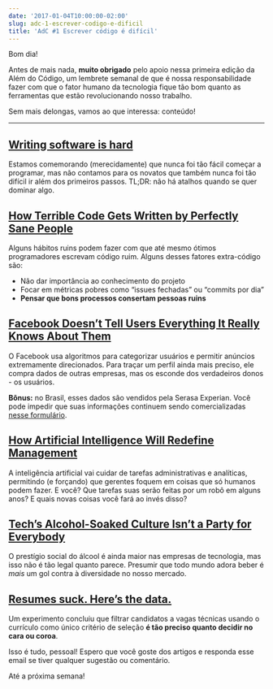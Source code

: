 ```yaml
---
date: '2017-01-04T10:00:00-02:00'
slug: adc-1-escrever-codigo-e-dificil
title: 'AdC #1 Escrever código é difícil'
---
```

Bom dia!

Antes de mais nada, **muito obrigado** pelo apoio nessa primeira edição da Além do Código, um lembrete semanal de que é nossa responsabilidade fazer com que o fator humano da tecnologia fique tão bom quanto as ferramentas que estão revolucionando nosso trabalho.

Sem mais delongas, vamos ao que interessa: conteúdo!

* * *

## [Writing software is hard](https://m.signalvnoise.com/writing-software-is-hard-388d5e982ad9?gi=828974d30e93)

Estamos comemorando (merecidamente) que nunca foi tão fácil começar a programar, mas não contamos para os novatos que também nunca foi tão difícil ir além dos primeiros passos. TL;DR: não há atalhos quando se quer dominar algo.

## [How Terrible Code Gets Written by Perfectly Sane People](https://ponyfoo.com/articles/terrible-code-sane-people)

Alguns hábitos ruins podem fazer com que até mesmo ótimos programadores escrevam código ruim. Alguns desses fatores extra-código são:  

*   Não dar importância ao conhecimento do projeto
*   Focar em métricas pobres como “issues fechadas” ou “commits por dia”
*   **Pensar que bons processos consertam pessoas ruins**

## [Facebook Doesn’t Tell Users Everything It Really Knows About Them](https://www.propublica.org/article/facebook-doesnt-tell-users-everything-it-really-knows-about-them)

O Facebook usa algoritmos para categorizar usuários e permitir anúncios extremamente direcionados. Para traçar um perfil ainda mais preciso, ele compra dados de outras empresas, mas os esconde dos verdadeiros donos - os usuários.  

**Bônus:** no Brasil, esses dados são vendidos pela Serasa Experian. Você pode impedir que suas informações continuem sendo comercializadas [nesse formulário](https://marketing.serasaexperian.com.br/descadastro/).

## [How Artificial Intelligence Will Redefine Management](https://hbr.org/2016/11/how-artificial-intelligence-will-redefine-management)

A inteligência artificial vai cuidar de tarefas administrativas e analíticas, permitindo (e forçando) que gerentes foquem em coisas que só humanos podem fazer. E você? Que tarefas suas serão feitas por um robô em alguns anos? E quais novas coisas você fará ao invés disso?

## [Tech’s Alcohol-Soaked Culture Isn’t a Party for Everybody](https://www.wired.com/2016/12/techs-alcohol-soaked-culture-isnt-party-everybody/)

O prestígio social do álcool é ainda maior nas empresas de tecnologia, mas isso não é tão legal quanto parece. Presumir que todo mundo adora beber é _mais_ um gol contra à diversidade no nosso mercado.

## [Resumes suck. Here’s the data.](https://medium.freecodecamp.com/resumes-suck-heres-the-data-ee88fcc27615?gi=1df78acc8a67)

Um experimento concluiu que filtrar candidatos a vagas técnicas usando o currículo como único critério de seleção **é tão preciso quanto decidir no cara ou coroa**.

Isso é tudo, pessoal! Espero que você goste dos artigos e responda esse email se tiver qualquer sugestão ou comentário.

Até a próxima semana!
